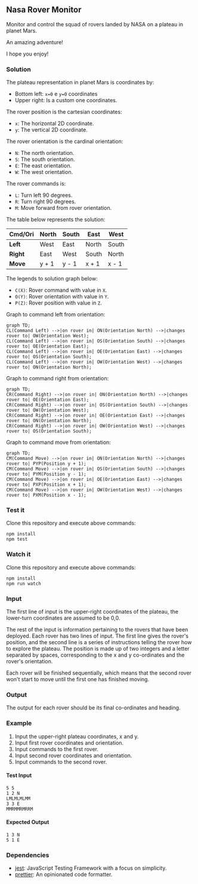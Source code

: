 ## Nasa Rover Monitor

Monitor and control the squad of rovers landed by NASA on a plateau in planet Mars.

An amazing adventure! 

I hope you enjoy!

### Solution

The plateau representation in planet Mars is coordinates by:

- Bottom left: `x=0` e `y=0` coordinates
- Upper right: Is a custom one coordinates.

The rover position is the cartesian coordinates:

- `x`: The horizontal 2D coordinate.
- `y`: The vertical 2D coordinate.

The rover orientation is the cardinal orientation:

- `N`: The north orientation.
- `S`: The south orientation.
- `E`: The east orientation.
- `W`: The west orientation.


The rover commands is:

- `L`: Turn left 90 degrees.
- `R`: Turn right 90 degrees.
- `M`: Move forward from rover orientation.

The table below represents the solution:

| Cmd/Ori   | North | South | East  | West  |
|-----------|-------|-------|-------|-------|
| **Left**  | West  | East  | North | South |
| **Right** | East  | West  | South | North |
| **Move**  | y + 1 | y - 1 | x + 1 | x - 1 |

The legends to solution graph below:

- `C(X)`: Rover command with value in `X`.
- `O(Y)`: Rover orientation with value in `Y`.
- `P(Z)`: Rover position with value in `Z`.

Graph to command left from orientation:

```mermaid
graph TD;
CL(Command Left) -->|on rover in| ON(Orientation North) -->|changes rover to| OW(Orientation West);
CL(Command Left) -->|on rover in| OS(Orientation South) -->|changes rover to| OE(Orientation East);
CL(Command Left) -->|on rover in| OE(Orientation East) -->|changes rover to| OS(Orientation South);
CL(Command Left) -->|on rover in| OW(Orientation West) -->|changes rover to| ON(Orientation North);
```

Graph to command right from orientation:

```mermaid
graph TD;
CR(Command Right) -->|on rover in| ON(Orientation North) -->|changes rover to| OE(Orientation East);
CR(Command Right) -->|on rover in| OS(Orientation South) -->|changes rover to| OW(Orientation West);
CR(Command Right) -->|on rover in| OE(Orientation East) -->|changes rover to| ON(Orientation North);
CR(Command Right) -->|on rover in| OW(Orientation West) -->|changes rover to| OS(Orientation South);
```

Graph to command move from orientation:

```mermaid
graph TD;
CM(Command Move) -->|on rover in| ON(Orientation North) -->|changes rover to| PYP(Position y + 1);
CM(Command Move) -->|on rover in| OS(Orientation South) -->|changes rover to| PYM(Position y - 1);
CM(Command Move) -->|on rover in| OE(Orientation East) -->|changes rover to| PXP(Position x + 1);
CM(Command Move) -->|on rover in| OW(Orientation West) -->|changes rover to| PXM(Position x - 1);
```

### Test it

Clone this repository and execute above commands:

```
npm install
npm test
```

### Watch it

Clone this repository and execute above commands:

```
npm install
npm run watch
```

### Input

The first line of input is the upper-right coordinates of the
plateau, the lower-turn coordinates are assumed to be 0,0.

The rest of the input is information pertaining to the rovers that
have been deployed. Each rover has two lines of input. The first line
gives the rover's position, and the second line is a series of
instructions telling the rover how to explore the plateau.
The position is made up of two integers and a letter separated by
spaces, corresponding to the x and y co-ordinates and the rover's
orientation.

Each rover will be finished sequentially, which means that the second
rover won't start to move until the first one has finished moving.

### Output

The output for each rover should be its final co-ordinates and
heading.

### Example

1. Input the upper-right plateau coordinates, x and y.
2. Input first rover coordinates and orientation.
3. Input commands to the first rover.
4. Input second rover coordinates and orientation.
5. Input commands to the second rover.

#### Test Input

```
5 5
1 2 N
LMLMLMLMM
3 3 E
MMRMMRMRRM
```

#### Expected Output
```
1 3 N
5 1 E
```

### Dependencies

- [jest](https://jestjs.io/docs/getting-started): JavaScript Testing Framework with a focus on simplicity.
- [prettier](https://prettier.io/): An opinionated code formatter.
